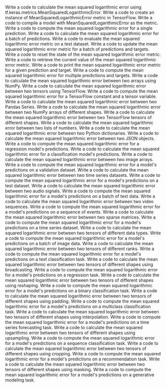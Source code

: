 Write a code to calculate the mean squared logarithmic error using tf.keras.metrics.MeanSquaredLogarithmicError.
Write a code to create an instance of MeanSquaredLogarithmicError metric in TensorFlow.
Write a code to compile a model with MeanSquaredLogarithmicError as the metric.
Write a code to compute the mean squared logarithmic error for a single prediction.
Write a code to calculate the mean squared logarithmic error for a batch of predictions.
Write a code to evaluate the mean squared logarithmic error metric on a test dataset.
Write a code to update the mean squared logarithmic error metric for a batch of predictions and targets.
Write a code to reset the state of the mean squared logarithmic error metric.
Write a code to retrieve the current value of the mean squared logarithmic error metric.
Write a code to print the mean squared logarithmic error metric for a given prediction and target.
Write a code to compute the mean squared logarithmic error for multiple predictions and targets.
Write a code to calculate the mean squared logarithmic error between two arrays using NumPy.
Write a code to calculate the mean squared logarithmic error between two tensors using TensorFlow.
Write a code to compute the mean squared logarithmic error for a TensorFlow constant and a tensor variable.
Write a code to calculate the mean squared logarithmic error between two Pandas Series.
Write a code to calculate the mean squared logarithmic error between two NumPy arrays of different shapes.
Write a code to calculate the mean squared logarithmic error between two TensorFlow tensors of different shapes.
Write a code to calculate the mean squared logarithmic error between two lists of numbers.
Write a code to calculate the mean squared logarithmic error between two Python dictionaries.
Write a code to calculate the mean squared logarithmic error between two JSON objects.
Write a code to compute the mean squared logarithmic error for a regression model's predictions.
Write a code to calculate the mean squared logarithmic error for a classification model's predictions.
Write a code to calculate the mean squared logarithmic error between two image arrays.
Write a code to compute the mean squared logarithmic error for a model's predictions on a validation dataset.
Write a code to calculate the mean squared logarithmic error between two time series datasets.
Write a code to compute the mean squared logarithmic error for a model's predictions on a test dataset.
Write a code to calculate the mean squared logarithmic error between two audio signals.
Write a code to compute the mean squared logarithmic error for a model's predictions on a batch of text data.
Write a code to calculate the mean squared logarithmic error between two video sequences.
Write a code to compute the mean squared logarithmic error for a model's predictions on a sequence of events.
Write a code to calculate the mean squared logarithmic error between two sparse matrices.
Write a code to compute the mean squared logarithmic error for a model's predictions on a time series dataset.
Write a code to calculate the mean squared logarithmic error between two tensors of different data types.
Write a code to compute the mean squared logarithmic error for a model's predictions on a batch of image data.
Write a code to calculate the mean squared logarithmic error between two tensors of different ranks.
Write a code to compute the mean squared logarithmic error for a model's predictions on a text classification task.
Write a code to calculate the mean squared logarithmic error between two tensors of different shapes using broadcasting.
Write a code to compute the mean squared logarithmic error for a model's predictions on a regression task.
Write a code to calculate the mean squared logarithmic error between two tensors of different shapes using reshaping.
Write a code to compute the mean squared logarithmic error for a model's predictions on a binary classification task.
Write a code to calculate the mean squared logarithmic error between two tensors of different shapes using padding.
Write a code to compute the mean squared logarithmic error for a model's predictions on a multiclass classification task.
Write a code to calculate the mean squared logarithmic error between two tensors of different shapes using interpolation.
Write a code to compute the mean squared logarithmic error for a model's predictions on a time series forecasting task.
Write a code to calculate the mean squared logarithmic error between two tensors of different shapes using upsampling.
Write a code to compute the mean squared logarithmic error for a model's predictions on a sequence classification task.
Write a code to calculate the mean squared logarithmic error between two tensors of different shapes using cropping.
Write a code to compute the mean squared logarithmic error for a model's predictions on a recommendation task.
Write a code to calculate the mean squared logarithmic error between two tensors of different shapes using masking.
Write a code to compute the mean squared logarithmic error for a model's predictions on a generative modeling task.